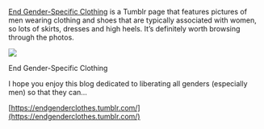 [End Gender-Specific Clothing](https://endgenderclothes.tumblr.com/) is a Tumblr page that features pictures of men wearing clothing and shoes that are typically associated with women, so lots of skirts, dresses and high heels. It’s definitely worth browsing through the photos.

[](https://endgenderclothes.tumblr.com/ "End Gender-Specific Clothing")

![](4cb453151eed762d9a4ab743aaee800b28c23a17.jpg)

End Gender-Specific Clothing

I hope you enjoy this blog dedicated to liberating all genders (especially men) so that they can…

[https://endgenderclothes.tumblr.com/](https://endgenderclothes.tumblr.com/)
